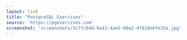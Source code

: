 ```yaml
---
layout: link
title: "PostgreSQL Exercises"
source: 'https://pgexercises.com'
screenshot: 'screenshots/3c7fc64d-6a41-4ae5-90a2-4f810e6fe35a.jpg'
---
```


